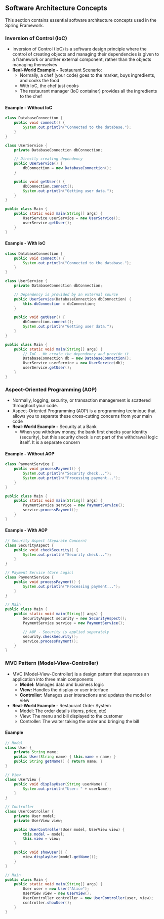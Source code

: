 ## Software Architecture Concepts
This section contains essential software architecture concepts used in the Spring Framework. 

### Inversion of Control (IoC)
- Inversion of Control (IoC) is a software design principle where the control of creating objects and managing their dependencies is given to a framework or another external component, rather than the objects managing themselves
- **Real-World Example -** Restaurant Scenario:
	- Normally, a chef (your code) goes to the market, buys ingredients, and cooks the food
	- With IoC, the chef just cooks
	- The restaurant manager (IoC container) provides all the ingredients to the chef
#### Example - Without IoC
```java
class DatabaseConnection {
    public void connect() {
        System.out.println("Connected to the database.");
    }
}

class UserService {
    private DatabaseConnection dbConnection;

    // Directly creating dependency
    public UserService() {
        dbConnection = new DatabaseConnection();
    }

    public void getUser() {
        dbConnection.connect();
        System.out.println("Getting user data.");
    }
}

public class Main {
    public static void main(String[] args) {
        UserService userService = new UserService();
        userService.getUser();
    }
}
```
#### Example - With IoC
```java
class DatabaseConnection {
    public void connect() {
        System.out.println("Connected to the database.");
    }
}

class UserService {
    private DatabaseConnection dbConnection;

    // Dependency is provided by an external source
    public UserService(DatabaseConnection dbConnection) {
        this.dbConnection = dbConnection;
    }

    public void getUser() {
        dbConnection.connect();
        System.out.println("Getting user data.");
    }
}

public class Main {
    public static void main(String[] args) {
        // IoC - We create the dependency and provide it
        DatabaseConnection db = new DatabaseConnection();
        UserService userService = new UserService(db);
        userService.getUser();
    }
}

```

### Aspect-Oriented Programming (AOP)
- Normally, logging, security, or transaction management is scattered throughout your code.
- Aspect-Oriented Programming (AOP) is a programming technique that allows you to separate these cross-cutting concerns from your main code
- **Real-World Example -** Security at a Bank
	- When you withdraw money, the bank first checks your identity (security), but this security check is not part of the withdrawal logic itself. It is a separate concern
#### Example - Without AOP
```java
class PaymentService {
    public void processPayment() {
        System.out.println("Security check...");
        System.out.println("Processing payment...");
    }
}

public class Main {
    public static void main(String[] args) {
        PaymentService service = new PaymentService();
        service.processPayment();
    }
}
```
#### Example - With AOP
```java
// Security Aspect (Separate Concern)
class SecurityAspect {
    public void checkSecurity() {
        System.out.println("Security check...");
    }
}

// Payment Service (Core Logic)
class PaymentService {
    public void processPayment() {
        System.out.println("Processing payment...");
    }
}

// Main
public class Main {
    public static void main(String[] args) {
        SecurityAspect security = new SecurityAspect();
        PaymentService service = new PaymentService();

        // AOP - Security is applied separately
        security.checkSecurity();
        service.processPayment();
    }
}
```
### MVC Pattern (Model-View-Controller)
- MVC (Model-View-Controller) is a design pattern that separates an application into three main components
	- **Model:** Manages data and business logic
	- **View:** Handles the display or user interface
	- **Controller:** Manages user interactions and updates the model or view
- **Real-World Example -** Restaurant Order System
	- Model: The order details (items, price, etc)
	- View: The menu and bill displayed to the customer
	- Controller: The waiter taking the order and bringing the bill
#### Example
```java
// Model
class User {
    private String name;
    public User(String name) { this.name = name; }
    public String getName() { return name; }
}

// View
class UserView {
    public void displayUser(String userName) {
        System.out.println("User: " + userName);
    }
}

// Controller
class UserController {
    private User model;
    private UserView view;

    public UserController(User model, UserView view) {
        this.model = model;
        this.view = view;
    }

    public void showUser() {
        view.displayUser(model.getName());
    }
}

// Main
public class Main {
    public static void main(String[] args) {
        User user = new User("Alice");
        UserView view = new UserView();
        UserController controller = new UserController(user, view);
        controller.showUser();
    }
}
```
